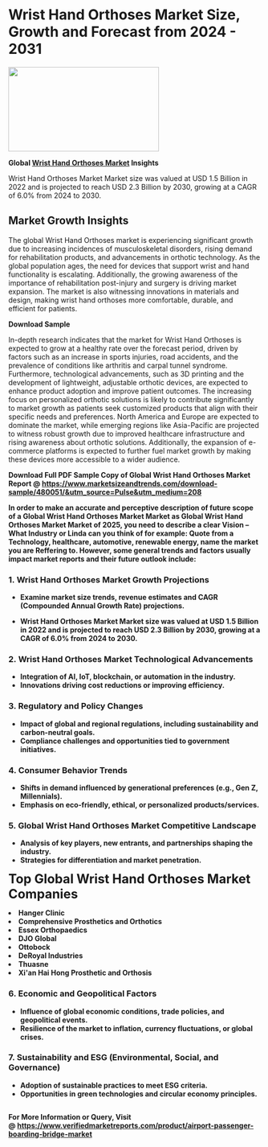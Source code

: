 <H1>Wrist Hand Orthoses Market Size, Growth and Forecast from 2024 - 2031</H1><img class="aligncenter size-medium wp-image-584254" src="https://thirdeyenews.in/wp-content/uploads/2024/09/Global-Market-Research-300x168.jpeg" alt="" width="300" height="168" /><p><strong>Global&nbsp;<a href="https://www.marketsizeandtrends.com/download-sample/480051/&amp;utm_source=Pulse&amp;utm_medium=208">Wrist Hand Orthoses Market</a> Insights</strong></p><p>Wrist Hand Orthoses Market Market size was valued at USD 1.5 Billion in 2022 and is projected to reach USD 2.3 Billion by 2030, growing at a CAGR of 6.0% from 2024 to 2030.</p><p><h2>Market Growth Insights</h2> <p>The global Wrist Hand Orthoses market is experiencing significant growth due to increasing incidences of musculoskeletal disorders, rising demand for rehabilitation products, and advancements in orthotic technology. As the global population ages, the need for devices that support wrist and hand functionality is escalating. Additionally, the growing awareness of the importance of rehabilitation post-injury and surgery is driving market expansion. The market is also witnessing innovations in materials and design, making wrist hand orthoses more comfortable, durable, and efficient for patients.</p> <p><strong>Download Sample</strong></p> <p>In-depth research indicates that the market for Wrist Hand Orthoses is expected to grow at a healthy rate over the forecast period, driven by factors such as an increase in sports injuries, road accidents, and the prevalence of conditions like arthritis and carpal tunnel syndrome. Furthermore, technological advancements, such as 3D printing and the development of lightweight, adjustable orthotic devices, are expected to enhance product adoption and improve patient outcomes. The increasing focus on personalized orthotic solutions is likely to contribute significantly to market growth as patients seek customized products that align with their specific needs and preferences. North America and Europe are expected to dominate the market, while emerging regions like Asia-Pacific are projected to witness robust growth due to improved healthcare infrastructure and rising awareness about orthotic solutions. Additionally, the expansion of e-commerce platforms is expected to further fuel market growth by making these devices more accessible to a wider audience.</p> <p><strong></p><p><span class=""><strong>Download Full PDF Sample Copy of Global Wrist Hand Orthoses Market Report</strong> @ <a href="https://www.marketsizeandtrends.com/download-sample/480051/&amp;utm_source=Pulse&amp;utm_medium=208" target="_blank">https://www.marketsizeandtrends.com/download-sample/480051/&amp;utm_source=Pulse&amp;utm_medium=208</a></span></p><p>In order to make an accurate and perceptive description of future scope of a Global&nbsp;Wrist Hand Orthoses Market Market as Global&nbsp;Wrist Hand Orthoses Market Market of 2025, you need to describe a clear Vision &ndash; What Industry or Linda can you think of for example: Quote from a Technology, healthcare, automotive, renewable energy, name the market you are Reffering to. However, some general trends and factors usually impact market reports and their future outlook include:</p><h3>1.&nbsp;<strong>Wrist Hand Orthoses Market Growth Projections</strong></h3><ul><li>Examine market size trends, revenue estimates and CAGR (Compounded Annual Growth Rate) projections.</li><li><p>Wrist Hand Orthoses Market Market size was valued at USD 1.5 Billion in 2022 and is projected to reach USD 2.3 Billion by 2030, growing at a CAGR of 6.0% from 2024 to 2030.</p></li></ul><h3>2.&nbsp;<strong>Wrist Hand Orthoses Market Technological Advancements</strong></h3><ul><li>Integration of AI, IoT, blockchain, or automation in the industry.</li><li>Innovations driving cost reductions or improving efficiency.</li></ul><h3>3.&nbsp;<strong>Regulatory and Policy Changes</strong></h3><ul><li>Impact of global and regional regulations, including sustainability and carbon-neutral goals.</li><li>Compliance challenges and opportunities tied to government initiatives.</li></ul><h3>4.&nbsp;<strong>Consumer Behavior Trends</strong></h3><ul><li>Shifts in demand influenced by generational preferences (e.g., Gen Z, Millennials).</li><li>Emphasis on eco-friendly, ethical, or personalized products/services.</li></ul><h3>5.&nbsp;<strong>Global Wrist Hand Orthoses Market Competitive Landscape</strong></h3><ul><li>Analysis of key players, new entrants, and partnerships shaping the industry.</li><li>Strategies for differentiation and market penetration.</li></ul><p data-pm-slice="1 1 []"><span style="color: inherit; font-family: inherit; font-size: 25px;">Top Global Wrist Hand Orthoses Market Companies</span></p><div class="" data-test-id=""><p><li>Hanger Clinic</li><li> Comprehensive Prosthetics and Orthotics</li><li> Essex Orthopaedics</li><li> DJO Global</li><li> Ottobock</li><li> DeRoyal Industries</li><li> Thuasne</li><li> Xi'an Hai Hong Prosthetic and Orthosis</li></p></div><h3>6.&nbsp;<strong>Economic and Geopolitical Factors</strong></h3><ul><li>Influence of global economic conditions, trade policies, and geopolitical events.</li><li>Resilience of the market to inflation, currency fluctuations, or global crises.</li></ul><h3>7.&nbsp;<strong>Sustainability and ESG (Environmental, Social, and Governance)</strong></h3><ul><li>Adoption of sustainable practices to meet ESG criteria.</li><li>Opportunities in green technologies and circular economy principles.</li></ul><h2><strong style="font-size: 14px;">For More Information or Query, Visit @&nbsp;</strong><a style="background-color: #ffffff; font-size: 14px;" href="https://www.marketsizeandtrends.com/report/wrist-hand-orthoses-market/" target="_blank">https://www.verifiedmarketreports.com/product/airport-passenger-boarding-bridge-market</a></h2>
